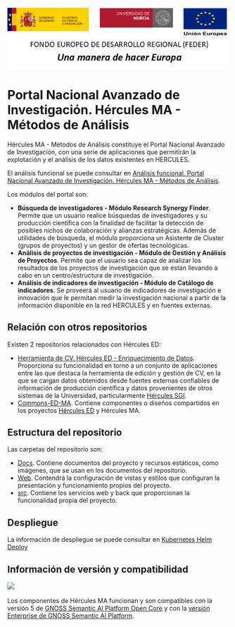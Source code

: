 ![](./Docs/media/CabeceraDocumentosMD.png)

# Portal Nacional Avanzado de Investigación. Hércules MA - Métodos de Análisis

Hércules MA - Métodos de Análisis constituye el Portal Nacional Avanzado de Investigación, con una serie de aplicaciones que permitirán la explotación y el análisis de los datos existentes en HERCULES.

El análisis funcional se puede consultar en [Análisis funcional. Portal Nacional Avanzado de Investigación. Hércules MA - Métodos de Análisis](https://confluence.um.es/confluence/pages/viewpage.action?pageId=397534292).

Los módulos del portal son:

- **Búsqueda de investigadores - Módulo Research Synergy Finder**. Permite que un usuario realice búsquedas de investigadores y su producción científica con la finalidad de facilitar la detección de posibles nichos de colaboración y alianzas estratégicas. Además de utilidades de búsqueda, el módulo proporciona un Asistente de Cluster (grupos de proyectos) y un gestor de ofertas tecnológicas.
- **Análisis de proyectos de investigación - Módulo de Gestión y Análisis de Proyectos**. Permite que el usuario sea capaz de analizar los resultados de los proyectos de investigación que se están llevando a cabo en un centro/estructura de investigación. 
- **Análisis de indicadores de investigación - Módulo de Catálogo de indicadores**. Se proveerá al usuario de indicadores de investigación e innovación que le permitan medir la investigación nacional a partir de la información disponible en la red HERCULES y en fuentes externas.

## Relación con otros repositorios

Existen 2 repositorios relacionados con Hércules ED:

- [Herramienta de CV. Hércules ED - Enriquecimiento de Datos](https://github.com/HerculesCRUE/HerculesED). Proporciona su funcionalidad en torno a un conjunto de aplicaciones entre las que destaca la herramienta de edición y gestión de CV, en la que se cargan datos obtenidos desde fuentes externas confiables de información de producción científica y datos provenientes de otros sistemas de la Universidad, particularmente [Hércules SGI](https://github.com/HerculesCRUE/SGI).
- [Commons-ED-MA](https://github.com/HerculesCRUE/Commons-ED-MA). Contiene componentes o diseños compartidos en los proyectos [Hércules ED]((https://github.com/HerculesCRUE/HerculesED)) y Hércules MA.

## Estructura del repositorio

Las carpetas del repositorio son:

- [Docs](./Docs). Contiene documentos del proyecto y recursos estáticos, como imágenes, que se usan en los documentos del repositorio.
- [Web](./Web). Contendrá la configuración de vistas y estilos que configuran la presentación y funcionamiento propios del proyecto.
- [src](/.src). Contiene los servicios web y back que proporcionan la funcionalidad propia del proyecto.

## Despliegue

La información de despliegue se puede consultar en [Kubernetes Helm Deploy](./Docs/kubernetes-helm-deploy.md)

## Información de versión y compatibilidad

![](https://content.gnoss.ws/imagenes/proyectos/personalizacion/7e72bf14-28b9-4beb-82f8-e32a3b49d9d3/cms/logognossazulprincipal.png)

Los componentes de Hércules MA funcionan y son compatibles con la versión 5 de [GNOSS Semantic AI Platform Open Core](https://github.com/equipognoss/Gnoss.SemanticAIPlatform.OpenCORE) y con la [versión Enterprise de GNOSS Semantic AI Platform](https://www.gnoss.com/contacto).
